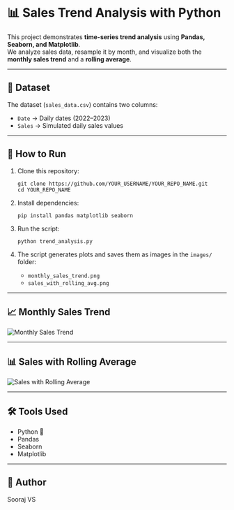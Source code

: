 # 📊 Sales Trend Analysis with Python

This project demonstrates **time-series trend analysis** using **Pandas, Seaborn, and Matplotlib**.  
We analyze sales data, resample it by month, and visualize both the **monthly sales trend** and a **rolling average**.

---

## 📂 Dataset
The dataset (`sales_data.csv`) contains two columns:
- `Date` → Daily dates (2022–2023)
- `Sales` → Simulated daily sales values

---

## 🚀 How to Run
1. Clone this repository:
   ```
   git clone https://github.com/YOUR_USERNAME/YOUR_REPO_NAME.git
   cd YOUR_REPO_NAME
   ````


2. Install dependencies:

   ```
   pip install pandas matplotlib seaborn
   ```

3. Run the script:

   ```
   python trend_analysis.py
   ```

4. The script generates plots and saves them as images in the `images/` folder:

   * `monthly_sales_trend.png`
   * `sales_with_rolling_avg.png`

---

## 📈 Monthly Sales Trend

![Monthly Sales Trend](images/monthly_sales_trend.png)

---

## 📊 Sales with Rolling Average

![Sales with Rolling Average](images/sales_with_rolling_avg.png)

---

## 🛠 Tools Used

* Python 🐍
* Pandas
* Seaborn
* Matplotlib

---

## 👤 Author

Sooraj VS
